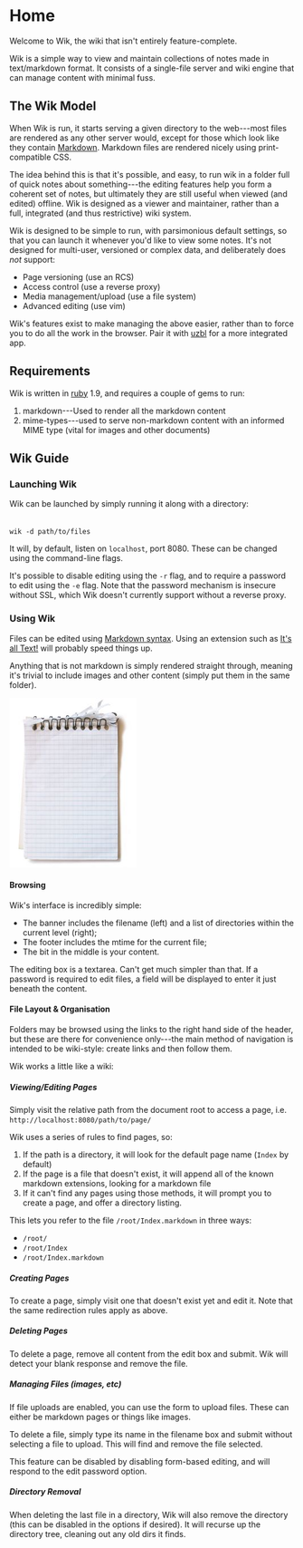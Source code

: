 Home
====

Welcome to Wik, the wiki that isn't entirely feature-complete.

Wik is a simple way to view and maintain collections of notes made in text/markdown format.  It consists of a single-file server and wiki engine that can manage content with minimal fuss.

The Wik Model
-------------
When Wik is run, it starts serving a given directory to the web---most files are rendered as any other server would, except for those which look like they contain [Markdown](http://daringfireball.net/projects/markdown/).  Markdown files are rendered nicely using print-compatible CSS.

The idea behind this is that it's possible, and easy, to run wik in a folder full of quick notes about something---the editing features help you form a coherent set of notes, but ultimately they are still useful when viewed (and edited) offline.  Wik is designed as a viewer and maintainer, rather than a full, integrated (and thus restrictive) wiki system.

Wik is designed to be simple to run, with parsimonious default settings, so that you can launch it whenever you'd like to view some notes.  It's not designed for multi-user, versioned or complex data, and deliberately does *not* support:

* Page versioning (use an RCS)
* Access control (use a reverse proxy)
* Media management/upload (use a file system)
* Advanced editing (use vim)

Wik's features exist to make managing the above easier, rather than to force you to do all the work in the browser.  Pair it with [uzbl](http://www.uzbl.org/) for a more integrated app.


Requirements
------------
Wik is written in [ruby](http://www.ruby-lang.org/en/) 1.9, and requires a couple of gems to run:

1. markdown---Used to render all the markdown content
2. mime-types---used to serve non-markdown content with an informed MIME type (vital for images and other documents)

Wik Guide
---------

### Launching Wik
Wik can be launched by simply running it along with a directory:

<code>
wik -d path/to/files
</code>

It will, by default, listen on `localhost`, port 8080.  These can be changed using the command-line flags.  

It's possible to disable editing using the `-r` flag, and to require a password to edit using the `-e` flag.  Note that the password mechanism is insecure without SSL, which Wik doesn't currently support without a reverse proxy.

### Using Wik
Files can be edited using [Markdown syntax](syntax).  Using an extension such as [It's all Text!](https://addons.mozilla.org/en-US/firefox/addon/its-all-text/) will probably speed things up.

Anything that is not markdown is simply rendered straight through, meaning it's trivial to include images and other content (simply put them in the same folder).

![A visual metaphor](notes.jpg)

#### Browsing
Wik's interface is incredibly simple:

* The banner includes the filename (left) and a list of directories within the current level (right);
* The footer includes the mtime for the current file;
* The bit in the middle is your content.

The editing box is a textarea.  Can't get much simpler than that.  If a password is required to edit files, a field will be displayed to enter it just beneath the content.

#### File Layout & Organisation
Folders may be browsed using the links to the right hand side of the header, but these are there for convenience only---the main method of navigation is intended to be wiki-style: create links and then follow them.  

Wik works a little like a wiki:

##### Viewing/Editing Pages
Simply visit the relative path from the document root to access a page, i.e. `http://localhost:8080/path/to/page/`

Wik uses a series of rules to find pages, so:

 1. If the path is a directory, it will look for the default page name (`Index` by default)
 2. If the page is a file that doesn't exist, it will append all of the known markdown extensions, looking for a markdown file
 3. If it can't find any pages using those methods, it will prompt you to create a page, and offer a directory listing.

This lets you refer to the file `/root/Index.markdown` in three ways:

 * `/root/`
 * `/root/Index`
 * `/root/Index.markdown`

##### Creating Pages
To create a page, simply visit one that doesn't exist yet and edit it.  Note that the same redirection rules apply as above.


##### Deleting Pages
To delete a page, remove all content from the edit box and submit.  Wik will detect your blank response and remove the file.

##### Managing Files (images, etc)
If file uploads are enabled, you can use the form to upload files.  These can either be markdown pages or things like images.

To delete a file, simply type its name in the filename box and submit without selecting a file to upload.  This will find and remove the file selected.

This feature can be disabled by disabling form-based editing, and will respond to the edit password option.

##### Directory Removal
When deleting the last file in a directory, Wik will also remove the directory (this can be disabled in the options if desired).  It will recurse up the directory tree, cleaning out any old dirs it finds.
